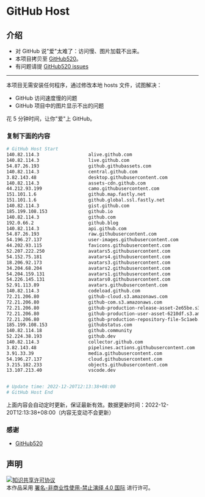 # GitHub Host
## 介绍
- 对 GitHub 说"爱"太难了：访问慢、图片加载不出来。
- 本项目拷贝至 [GitHub520](https://github.com/521xueweihan/GitHub520)。
- 有问题请提 [GitHub520 issues](https://github.com/521xueweihan/GitHub520/issues/new)

---

本项目无需安装任何程序，通过修改本地 hosts 文件，试图解决：
- GitHub 访问速度慢的问题
- GitHub 项目中的图片显示不出的问题

花 5 分钟时间，让你"爱"上 GitHub。

### 复制下面的内容
```bash
# GitHub Host Start
140.82.114.3                  alive.github.com
140.82.114.3                  live.github.com
54.87.26.193                  github.githubassets.com
140.82.114.3                  central.github.com
3.82.143.48                   desktop.githubusercontent.com
140.82.114.3                  assets-cdn.github.com
44.212.93.199                 camo.githubusercontent.com
151.101.1.6                   github.map.fastly.net
151.101.1.6                   github.global.ssl.fastly.net
140.82.114.3                  gist.github.com
185.199.108.153               github.io
140.82.114.3                  github.com
192.0.66.2                    github.blog
140.82.114.3                  api.github.com
54.87.26.193                  raw.githubusercontent.com
54.196.27.137                 user-images.githubusercontent.com
44.202.93.115                 favicons.githubusercontent.com
52.207.222.250                avatars5.githubusercontent.com
54.152.75.181                 avatars4.githubusercontent.com
18.206.92.173                 avatars3.githubusercontent.com
34.204.68.204                 avatars2.githubusercontent.com
54.204.159.131                avatars1.githubusercontent.com
54.226.145.131                avatars0.githubusercontent.com
52.91.113.89                  avatars.githubusercontent.com
140.82.114.3                  codeload.github.com
72.21.206.80                  github-cloud.s3.amazonaws.com
72.21.206.80                  github-com.s3.amazonaws.com
72.21.206.80                  github-production-release-asset-2e65be.s3.amazonaws.com
72.21.206.80                  github-production-user-asset-6210df.s3.amazonaws.com
72.21.206.80                  github-production-repository-file-5c1aeb.s3.amazonaws.com
185.199.108.153               githubstatus.com
140.82.114.18                 github.community
52.224.38.193                 github.dev
140.82.114.3                  collector.github.com
3.82.143.48                   pipelines.actions.githubusercontent.com
3.91.33.39                    media.githubusercontent.com
54.196.27.137                 cloud.githubusercontent.com
3.215.182.233                 objects.githubusercontent.com
13.107.213.40                 vscode.dev


# Update time: 2022-12-20T12:13:38+08:00
# GitHub Host End

```
上面内容会自动定时更新，保证最新有效。数据更新时间：2022-12-20T12:13:38+08:00（内容无变动不会更新）

### 感谢

- [GitHub520](https://github.com/521xueweihan/GitHub520)

## 声明
<a rel="license" href="https://creativecommons.org/licenses/by-nc-nd/4.0/deed.zh"><img alt="知识共享许可协议" style="border-width: 0" src="https://licensebuttons.net/l/by-nc-nd/4.0/88x31.png"></a><br>本作品采用 <a rel="license" href="https://creativecommons.org/licenses/by-nc-nd/4.0/deed.zh">署名-非商业性使用-禁止演绎 4.0 国际</a> 进行许可。